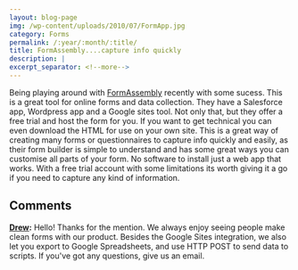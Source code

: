```yaml
---
layout: blog-page
img: /wp-content/uploads/2010/07/FormApp.jpg
category: Forms
permalink: /:year/:month/:title/
title: FormAssembly....capture info quickly
description: |
excerpt_separator: <!--more-->
---
```


Being playing around with [FormAssembly](http://www3.formassembly.com/) recently with some sucess. This is a great tool for online forms and data collection. They have a Salesforce app, Wordpress app and a Google sites tool. <!--more-->Not only that, but they offer a free trial and host the form for you. If you want to get technical you can even download the HTML for use on your own site. This is a great way of creating many forms or questionnaires to capture info quickly and easily, as their form builder is simple to understand and has some great ways you can customise all parts of your form. No software to install just a web app that works. With a free trial account with some limitations its worth giving it a go if you need to capture any kind of information. 

## Comments

**[Drew](#7 "2010-08-19 22:53:35"):** Hello! Thanks for the mention. We always enjoy seeing people make clean forms with our product. Besides the Google Sites integration, we also let you export to Google Spreadsheets, and use HTTP POST to send data to scripts. If you've got any questions, give us an email.

